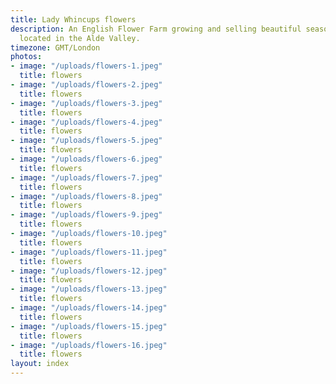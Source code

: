 ```yaml
---
title: Lady Whincups flowers
description: An English Flower Farm growing and selling beautiful seasonal flowers,
  located in the Alde Valley.
timezone: GMT/London
photos:
- image: "/uploads/flowers-1.jpeg"
  title: flowers
- image: "/uploads/flowers-2.jpeg"
  title: flowers
- image: "/uploads/flowers-3.jpeg"
  title: flowers
- image: "/uploads/flowers-4.jpeg"
  title: flowers
- image: "/uploads/flowers-5.jpeg"
  title: flowers
- image: "/uploads/flowers-6.jpeg"
  title: flowers
- image: "/uploads/flowers-7.jpeg"
  title: flowers
- image: "/uploads/flowers-8.jpeg"
  title: flowers
- image: "/uploads/flowers-9.jpeg"
  title: flowers
- image: "/uploads/flowers-10.jpeg"
  title: flowers
- image: "/uploads/flowers-11.jpeg"
  title: flowers
- image: "/uploads/flowers-12.jpeg"
  title: flowers
- image: "/uploads/flowers-13.jpeg"
  title: flowers
- image: "/uploads/flowers-14.jpeg"
  title: flowers
- image: "/uploads/flowers-15.jpeg"
  title: flowers
- image: "/uploads/flowers-16.jpeg"
  title: flowers
layout: index
---
```


